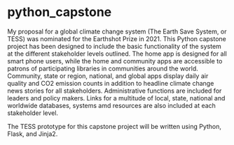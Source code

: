 # python_capstone
My proposal for a global climate change system (The Earth Save System, or TESS) was nominated for the Earthshot Prize in 2021. This Python capstone project has been designed to include the basic functionality of the system at the different stakeholder levels outlined. The home app is designed for all smart phone users, while the home and community apps are accessible to patrons of participating libraries in communities around the world. Community, state or region, national, and global apps display daily air quality and CO2 emission counts in addition to headline climate change news stories for all stakeholders. Administrative functions are included for leaders and policy makers. Links for a multitude of local, state, national and worldwide databases, systems amd resources are also included at each stakeholder level.

The TESS prototype for this capstone project will be written using Python, Flask, and Jinja2.
